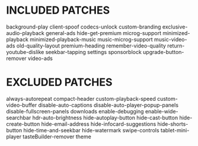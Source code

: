 # INCLUDED PATCHES
background-play
client-spoof
codecs-unlock
custom-branding
exclusive-audio-playback
general-ads
hide-get-premium
microg-support
minimized-playback
minimized-playback-music
music-microg-support
music-video-ads
old-quality-layout
premium-heading
remember-video-quality
return-youtube-dislike
seekbar-tapping
settings
sponsorblock
upgrade-button-remover
video-ads
# EXCLUDED PATCHES
always-autorepeat
compact-header
custom-playback-speed
custom-video-buffer
disable-auto-captions
disable-auto-player-popup-panels
disable-fullscreen-panels
downloads
enable-debugging
enable-wide-searchbar
hdr-auto-brightness
hide-autoplay-button
hide-cast-button
hide-create-button
hide-email-address
hide-infocard-suggestions
hide-shorts-button
hide-time-and-seekbar
hide-watermark
swipe-controls
tablet-mini-player
tasteBuilder-remover
theme
